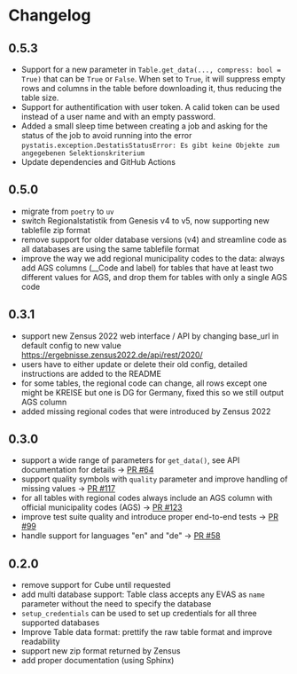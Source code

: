# Changelog

## 0.5.3

- Support for a new parameter in `Table.get_data(..., compress: bool = True)` that can be `True` or `False`. When set to `True`, it will suppress empty rows and columns in the table before downloading it, thus reducing the table size.
- Support for authentification with user token. A calid token can be used instead of a user name and with an empty password.
- Added a small sleep time between creating a job and asking for the status of the job to avoid running into the error `pystatis.exception.DestatisStatusError: Es gibt keine Objekte zum angegebenen Selektionskriterium`
- Update dependencies and GitHub Actions

## 0.5.0

- migrate from `poetry` to `uv`
- switch Regionalstatistik from Genesis v4 to v5, now supporting new tablefile zip format
- remove support for older database versions (v4) and streamline code as all databases are using the same tablefile format
- improve the way we add regional municipality codes to the data: always add AGS columns (__Code and label) for tables that have at least two different values for AGS, and drop them for tables with only a single AGS code

## 0.3.1

- support new Zensus 2022 web interface / API by changing base_url in default config to new value <https://ergebnisse.zensus2022.de/api/rest/2020/>
- users have to either update or delete their old config, detailed instructions are added to the README
- for some tables, the regional code can change, all rows except one might be KREISE but one is DG for Germany, fixed this so we still output AGS column
- added missing regional codes that were introduced by Zensus 2022

## 0.3.0

- support a wide range of parameters for `get_data()`, see API documentation for details -> [PR #64](https://github.com/CorrelAid/pystatis/pull/64)
- support quality symbols with `quality` parameter and improve handling of missing values -> [PR #117](https://github.com/CorrelAid/pystatis/pull/117)
- for all tables with regional codes always include an AGS column with official municipality codes (AGS) -> [PR #123](https://github.com/CorrelAid/pystatis/pull/123)
- improve test suite quality and introduce proper end-to-end tests -> [PR #99](https://github.com/CorrelAid/pystatis/pull/99)
- handle support for languages "en" and "de" -> [PR #58](https://github.com/CorrelAid/pystatis/pull/58)

## 0.2.0

- remove support for Cube until requested
- add multi database support: Table class accepts any EVAS as `name` parameter without the need to specify the database
- `setup_credentials` can be used to set up credentials for all three supported databases
- Improve Table data format: prettify the raw table format and improve readability
- support new zip format returned by Zensus
- add proper documentation (using Sphinx)
